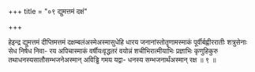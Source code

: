 +++
title = "०९ द्युमत्तमं दक्षं"

+++

हेइन्द्र द्युमत्तमं दीप्तिमत्तमं दक्षम्बलंअस्मेअस्मासुधेहि धारय जनानांस्तोतॄणामस्माकं पूर्वीर्बह्वीररातीः शत्रुसेनाः सेध निषेध निवा- रय अपिचास्माकं वर्षीयःवृद्धतरं वयोन्नं शचीभिरात्मीयाभिः प्रज्ञाभिः कृणुहिकुरु तथाधनस्यसातौसम्भजनेअस्मान् अविड्ढि गमय यद्वा- धनस्य सम्भजनार्थंअस्मान् रक्ष ॥ ९ ॥